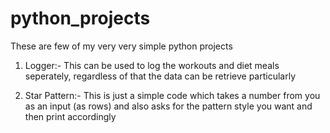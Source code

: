 # python_projects
These are few of my very very simple python projects

1. Logger:- This can be used to log the workouts and diet meals seperately, regardless of that the data can be retrieve particularly

2. Star Pattern:- This is just a simple code which takes a number from you as an input (as rows) and also asks for the pattern style you want and then print accordingly
